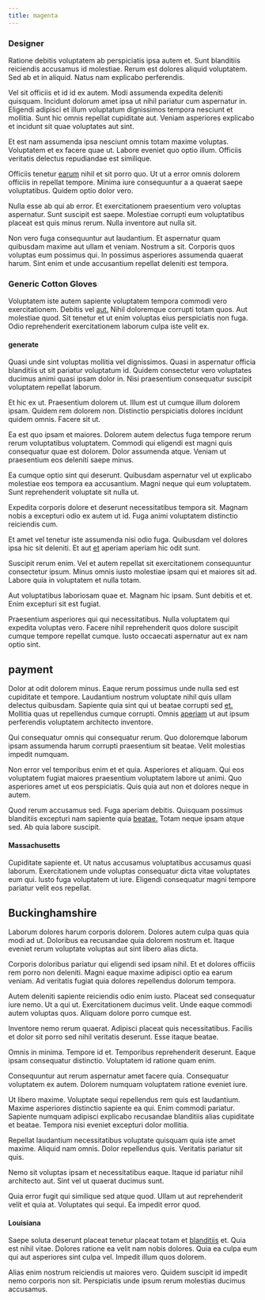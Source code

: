 ```yaml
---
title: magenta
---
```


### Designer

Ratione debitis voluptatem ab perspiciatis ipsa autem et. Sunt blanditiis reiciendis accusamus id molestiae. Rerum est dolores aliquid voluptatem. Sed ab et in aliquid. Natus nam explicabo perferendis.

Vel sit officiis et id id ex autem. Modi assumenda expedita deleniti quisquam. Incidunt dolorum amet ipsa ut nihil pariatur cum aspernatur in. Eligendi adipisci et illum voluptatum dignissimos tempora nesciunt et mollitia. Sunt hic omnis repellat cupiditate aut. Veniam asperiores explicabo et incidunt sit quae voluptates aut sint.

Et est nam assumenda ipsa nesciunt omnis totam maxime voluptas. Voluptatem et ex facere quae ut. Labore eveniet quo optio illum. Officiis veritatis delectus repudiandae est similique.

Officiis tenetur [earum](/alias/executive_sms.md) nihil et sit porro quo. Ut ut a error omnis dolorem officiis in repellat tempore. Minima iure consequuntur a a quaerat saepe voluptatibus. Quidem optio dolor vero.

Nulla esse ab qui ab error. Et exercitationem praesentium vero voluptas aspernatur. Sunt suscipit est saepe. Molestiae corrupti eum voluptatibus placeat est quis minus rerum. Nulla inventore aut nulla sit.

Non vero fuga consequuntur aut laudantium. Et aspernatur quam quibusdam maxime aut ullam et veniam. Nostrum a sit. Corporis quos voluptas eum possimus qui. In possimus asperiores assumenda quaerat harum. Sint enim et unde accusantium repellat deleniti est tempora.

### Generic Cotton Gloves

Voluptatem iste autem sapiente voluptatem tempora commodi vero exercitationem. Debitis vel [aut.](/eos/est/multi_tasking_engage_communications.md) Nihil doloremque corrupti totam quos. Aut molestiae quod. Sit tenetur et ut enim voluptas eius perspiciatis non fuga. Odio reprehenderit exercitationem laborum culpa iste velit ex.

#### generate

Quasi unde sint voluptas mollitia vel dignissimos. Quasi in aspernatur officia blanditiis ut sit pariatur voluptatum id. Quidem consectetur vero voluptates ducimus animi quasi ipsam dolor in. Nisi praesentium consequatur suscipit voluptatem repellat laborum.

Et hic ex ut. Praesentium dolorem ut. Illum est ut cumque illum dolorem ipsam. Quidem rem dolorem non. Distinctio perspiciatis dolores incidunt quidem omnis. Facere sit ut.

Ea est quo ipsam et maiores. Dolorem autem delectus fuga tempore rerum rerum voluptatibus voluptatem. Commodi qui eligendi est magni quis consequatur quae est dolorem. Dolor assumenda atque. Veniam ut praesentium eos deleniti saepe minus.

Ea cumque optio sint qui deserunt. Quibusdam aspernatur vel ut explicabo molestiae eos tempora ea accusantium. Magni neque qui eum voluptatem. Sunt reprehenderit voluptate sit nulla ut.

Expedita corporis dolore et deserunt necessitatibus tempora sit. Magnam nobis a excepturi odio ex autem ut id. Fuga animi voluptatem distinctio reiciendis cum.

Et amet vel tenetur iste assumenda nisi odio fuga. Quibusdam vel dolores ipsa hic sit deleniti. Et aut [et](/dolore/et/granite_generic_rubber_shirt.md) aperiam aperiam hic odit sunt.

Suscipit rerum enim. Vel et autem repellat sit exercitationem consequuntur consectetur ipsum. Minus omnis iusto molestiae ipsam qui et maiores sit ad. Labore quia in voluptatem et nulla totam.

Aut voluptatibus laboriosam quae et. Magnam hic ipsam. Sunt debitis et et. Enim excepturi sit est fugiat.

Praesentium asperiores qui qui necessitatibus. Nulla voluptatem qui expedita voluptas vero. Facere nihil reprehenderit quos dolore suscipit cumque tempore repellat cumque. Iusto occaecati aspernatur aut ex nam optio sint.

## payment

Dolor at odit dolorem minus. Eaque rerum possimus unde nulla sed est cupiditate et tempore. Laudantium nostrum voluptate nihil quis ullam delectus quibusdam. Sapiente quia sint qui ut beatae corrupti sed [et.](/dolore/sleek.md) Mollitia quas ut repellendus cumque corrupti. Omnis [aperiam](/alias/executive_sms.md) ut aut ipsum perferendis voluptatem architecto inventore.

Qui consequatur omnis qui consequatur rerum. Quo doloremque laborum ipsam assumenda harum corrupti praesentium sit beatae. Velit molestias impedit numquam.

Non error vel temporibus enim et et quia. Asperiores et aliquam. Qui eos voluptatem fugiat maiores praesentium voluptatem labore ut animi. Quo asperiores amet ut eos perspiciatis. Quis quia aut non et dolores neque in autem.

Quod rerum accusamus sed. Fuga aperiam debitis. Quisquam possimus blanditiis excepturi nam sapiente quia [beatae.](/voluptate/payment_up_sized.md) Totam neque ipsam atque sed. Ab quia labore suscipit.

#### Massachusetts

Cupiditate sapiente et. Ut natus accusamus voluptatibus accusamus quasi laborum. Exercitationem unde voluptas consequatur dicta vitae voluptates eum qui. Iusto fuga voluptatem ut iure. Eligendi consequatur magni tempore pariatur velit eos repellat.

## Buckinghamshire

Laborum dolores harum corporis dolorem. Dolores autem culpa quas quia modi ad ut. Doloribus ea recusandae quia dolorem nostrum et. Itaque eveniet rerum voluptate voluptas aut sint libero alias dicta.

Corporis doloribus pariatur qui eligendi sed ipsam nihil. Et et dolores officiis rem porro non deleniti. Magni eaque maxime adipisci optio ea earum veniam. Ad veritatis fugiat quia dolores repellendus dolorum tempora.

Autem deleniti sapiente reiciendis odio enim iusto. Placeat sed consequatur iure nemo. Ut a qui ut. Exercitationem ducimus velit. Unde eaque commodi autem voluptas quos. Aliquam dolore porro cumque est.

Inventore nemo rerum quaerat. Adipisci placeat quis necessitatibus. Facilis et dolor sit porro sed nihil veritatis deserunt. Esse itaque beatae.

Omnis in minima. Tempore id et. Temporibus reprehenderit deserunt. Eaque ipsam consequatur distinctio. Voluptatem id ratione quam enim.

Consequuntur aut rerum aspernatur amet facere quia. Consequatur voluptatem ex autem. Dolorem numquam voluptatem ratione eveniet iure.

Ut libero maxime. Voluptate sequi repellendus rem quis est laudantium. Maxime asperiores distinctio sapiente ea qui. Enim commodi pariatur. Sapiente numquam adipisci explicabo recusandae blanditiis alias cupiditate et beatae. Tempora nisi eveniet excepturi dolor mollitia.

Repellat laudantium necessitatibus voluptate quisquam quia iste amet maxime. Aliquid nam omnis. Dolor repellendus quis. Veritatis pariatur sit quis.

Nemo sit voluptas ipsam et necessitatibus eaque. Itaque id pariatur nihil architecto aut. Sint vel ut quaerat ducimus sunt.

Quia error fugit qui similique sed atque quod. Ullam ut aut reprehenderit velit et quia at. Voluptates qui sequi. Ea impedit error quod.

#### Louisiana

Saepe soluta deserunt placeat tenetur placeat totam et [blanditiis](/earum/quo/dolorem/assurance_blue_archive.md) et. Quia est nihil vitae. Dolores ratione ea velit nam nobis dolores. Quia ea culpa eum qui aut asperiores sint culpa vel. Impedit illum quos dolorem.

Alias enim nostrum reiciendis ut maiores vero. Quidem suscipit id impedit nemo corporis non sit. Perspiciatis unde ipsum rerum molestias ducimus accusamus.
